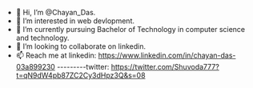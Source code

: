 - 👋 Hi, I’m @Chayan_Das.
- 👀 I’m interested in web devlopment.
- 🌱 I’m currently pursuing Bachelor of Technology in computer science and technology.
- 💞️ I’m looking to collaborate on linkedin.
- 📫 Reach me at linkedin: https://www.linkedin.com/in/chayan-das-03a899230
---------twitter: https://twitter.com/Shuvoda777?t=qN9dW4pb87ZC2Cy3dHpz3Q&s=08




<!---
Chayandas07 is a ✨ special ✨ repository because its `README.md` (this file) appears on your GitHub profile.
You can click the Preview link to take a look at your changes.
--->
